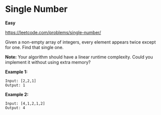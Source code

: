 # Single Number
**Easy**

https://leetcode.com/problems/single-number/

Given a non-empty array of integers, every element appears twice except for one. Find that single one.

**Note:**
Your algorithm should have a linear runtime complexity. Could you implement it without using extra memory?

**Example 1:**
```
Input: [2,2,1]
Output: 1
```
**Example 2:**
```
Input: [4,1,2,1,2]
Output: 4
```
